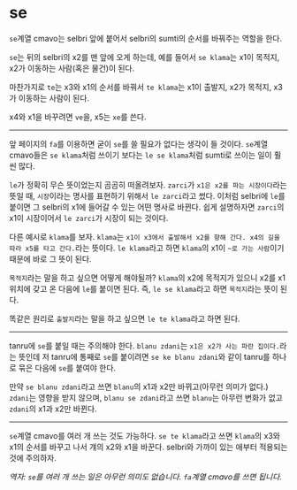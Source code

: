 # se

`se`계열 cmavo는 selbri 앞에 붙어서 selbri의 sumti의 순서를 바꿔주는 역할을 한다.

`se`는 뒤의 selbri의 x2를 맨 앞에 오게 하는데, 예를 들어서 `se klama`는 x1이 목적지, x2가 이동하는 사람(혹은 물건)이 된다.

마찬가지로 `te`는 x3와 x1의 순서를 바꿔서 `te klama`는 x1이 출발지, x2가 목적지, x3가 이동하는 사람이 된다.

x4와 x1을 바꾸려면 `ve`을, x5는 `xe`를 쓴다.

---

앞 페이지의 `fa`를 이용하면 굳이 `se`를 쓸 필요가 없다는 생각이 들 것이다. `se`계열 cmavo들은 `se klama`처럼 쓰이기 보다는 `le se klama`처럼 sumti로 쓰이는 일이 훨씬 많다.

`le`가 정확히 무슨 뜻이었는지 곰곰히 떠올려보자. `zarci`가 `x1은 x2를 파는 시장이다`라는 뜻일 때, `시장`이라는 명사를 표현하기 위해서 `le zarci`라고 썼다. 이처럼 selbri에 `le`를 붙이면 그 selbri의 x1에 들어갈 수 있는 어떤 명사로 바뀐다. 쉽게 설명하자면 `zarci`의 x1이 시장이어서 `le zarci`가 시장이 되는 것이다.

다른 예시로 `klama`를 보자. `klama`는 `x1이 x3에서 출발해서 x2를 향해 간다. x4의 길을 따라 x5를 타고 간다.`라는 뜻이다. `le klama`라고 하면 `klama`의 x1이 `~로 가는 사람`이기 때문에 바로 그 뜻이 된다.

`목적지`라는 말을 하고 싶으면 어떻게 해야될까? `klama`의 x2에 목적지가 있으니 x2를 x1 위치에 갖고 온 다음에 `le`를 붙이면 된다. 즉, `le se klama`라고 하면 `목적지`라는 뜻이 된다.

똑같은 원리로 `출발지`라는 말을 하고 싶으면 `le te klama`라고 하면 된다.

---

tanru에 `se`를 붙일 때는 주의해야 한다. `blanu zdani`는 `x1은 x2가 사는 파란 집이다.`라는 뜻인데 저 tanru에 통째로 `se`를 붙이려면 `se ke blanu zdani`와 같이 tanru를 하나로 묶은 다음에 `se`를 붙여야 한다.

만약 `se blanu zdani`라고 쓰면 `blanu`의 x1과 x2만 바뀌고(아무런 의미가 없다.) `zdani`는 영향을 받지 않으며, `blanu se zdani`라고 쓰면 `blanu`는 아무런 변화가 없고 `zdani`의 x1과 x2만 바뀐다.

---

`se`계열 cmavo를 여러 개 쓰는 것도 가능하다. `se te klama`라고 쓰면 `klama`의 x3와 x1의 순서를 바꾸고 나서 걔의 x2와 x1을 바꾼다. selbri와 가까이 있는 애부터 적용되는 것에 주의하자.

*역자: `se`를 여러 개 쓰는 일은 아무런 의미도 없습니다. `fa`계열 cmavo를 쓰면 됩니다.*